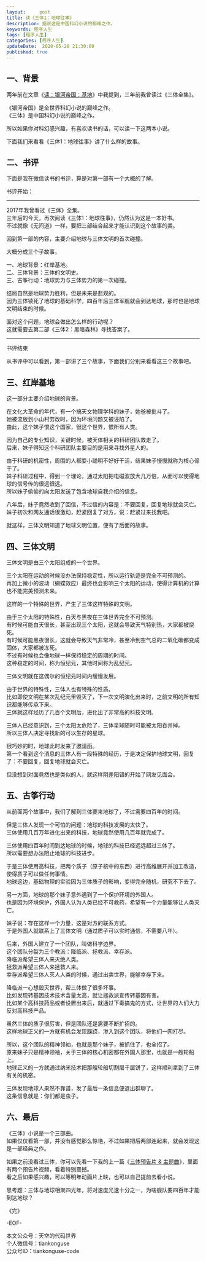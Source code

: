 ```yaml
---   
layout:     post  
title: 读《三体1：地球往事》  
description: 据说这是中国科幻小说的巅峰之作。  
keywords: 程序人生  
tags: [程序人生]    
categories: [程序人生]  
updateDate:  2020-05-28 21:30:00  
published: true  
---  
```



## 一、背景  


两年前在文章《[读：银河帝国：基地](https://mp.weixin.qq.com/s/imfj8Vj_R-J47JFJowjbpw)》中我提到，三年前我曾读过《三体全集》。  


《银河帝国》是全世界科幻小说的巅峰之作。  
《三体》是中国科幻小说的巅峰之作。


所以如果你对科幻感兴趣，有喜欢读书的话，可以读一下这两本小说。  


下面我们来看看《三体1：地球往事》讲了什么样的故事。  



## 二、书评  


下面是我在微信读书的书评，算是对第一部有一个大概的了解。  


书评开始：  


----


2017年我曾看过《三体》全集。  
三年后的今天，再次阅读《三体1：地球往事》，仍然认为这是一本好书。  
不过就像《无间道》一样，要把三部结合起来才能认识到这个故事的美。  


回到第一部的内容，主要介绍地球与三体文明的首次碰撞。  


大概分成三个子故事。  


一、地球背景：红岸基地。  
二、三体背景：三体的文明史。  
三、古筝行动：地球势力与三体势力的第一次碰撞。  


结局自然是地球势力胜利，但是未来是悲观的。  
因为三体锁死了地球的基础科学，四百年后三体军舰就会到达地球，那时也是地球文明结束的时候。  


面对这个问题，地球会做出怎么样的行动呢？  
这就需要去第二部《三体2：黑暗森林》寻找答案了。  



----


书评结束  


从书评中可以看到，第一部讲了三个故事，下面我们分别来看看这三个故事吧。  



## 三、红岸基地  


这一部分主要介绍地球的背景。  


在文化大革命的年代，有一个搞天文物理学科的妹子，她爸被批斗了。  
她被流放到小山村劳改时，因为环境问题又被诬陷了。  
由此，这个妹子恨这个国家，很这个世界，恨所有人类。  


因为自己的专业知识，关键时候，被天体相关的科研团队救走了。  
后来，妹子得知这个科研团队主要目的是用来寻找外星人的。  


由于科研的机密性，周围的人都耍小聪明不好好干活，结果妹子慢慢就称为核心骨干了。  
妹子科研过程中，得到一个理论，通过太阳把电磁波放大几万倍，从而可以使得地球的信号传的很远很远。  
所以妹子偷偷的向太阳发送了包含地球自我介绍的信息。  


八年后，妹子竟然收到了回信，不过信的内容是：不要回复，回复地球就会灭亡。  
妹子初次和网友通话很激动，赶紧回复了对方，说：赶紧过来找我吧。  


就这样，三体文明知道了地球文明位置，便有了后面的故事。  


## 四、三体文明  


三体文明是由三个太阳组成的一个世界。  


三个太阳在运动的时候没办法保持稳定性，所以运行轨迹是完全不可预测的。  
再加上微小的波动（蝴蝶效应）最终也会影响三个太阳的运动，使得计算机的计算也不能完美预测未来。  


这样的一个特殊的世界，产生了三体这样特殊的文明。  


由于三个太阳的特殊性，白天与黑夜在三体世界完全不可预测。  
有时候可能白天很长，甚至出现三个太阳，这就会导致天气特别热，大家都被烧死。  
有时候可能黑夜很长，这就会导致天气非常冷，甚至冷到空气总的二氧化碳都变成固体，大家都被冻死。  
不过有时候也会像地球一样保持稳定的周期的时间。  
这种稳定的时间，称为恒纪元，其他时间称为乱纪元。  


三体文明就在这偶尔的恒纪元时间内缓慢发展。  


由于世界的特殊性，三体人也有特殊的性质。  
比如即使文明在某次乱纪元里毁灭了，下一次文明演化出来时，之前文明的所有知识都能够传承下来。  
三体就这样经历了几百个文明后，进化出了非常高的科技文明。  


三体人已经意识到，三个太阳太危险了，三体星球随时可能被太阳吞并掉。  
所以三体人决定寻找新的可以生存的星球。  


很巧妙的时，地球此时发来了邀请函。  
第一个看到这个消息的三体人有一段特殊的经历，于是决定保护地球文明，回复了：不要回复，回复地球就会灭亡。  


但没想到对面竟然也是类似的人，就这样阴差阳错的开始了网友见面会。  


## 五、古筝行动  


从前面两个故事中，我们了解到三体要来地球了，不过需要四百年的时间。  


但是三体人发现一个可怕的问题：地球的科技发展的太快了。  
三体使用几百万年进化出来的科技，地球竟然使用几百年就完成了。  


三体使用四百年时间到达地球的时候，地球的科技已经远远超过三体了。  
所以需要想办法阻止地球的科技进步。  


于是三体使用高科技，把两个质子（原子核中的东西）进行高维展开并加工改造，使得质子可以做任何事情。  
地球这边，基础物理的实验因为三体质子的影响，变得完全随机，研究不下去了。  


另一方面，地球的那个妹子意外遇到了一个保护环境的外国人。  
也是因为环境保护，外国人认为人类已经不可救药，希望有一个力量能够让人类灭亡。  


妹子说：存在这样一个力量，这是对方的联系方式。  
于是外国人就联系上了三体文明（通过质子可以实时通信，不需要八年）。  


后来，外国人建立了一个团队，叫做科学边界。  
这个团队分裂为三个教派：降临派、拯救派、幸存派。  
降临派希望三体人来灭绝人类。  
拯救派希望三体人来拯救人来。  
幸存派希望三体人灭人人类的时候，通过出卖世界，能够幸存下来。  


降临派一心想毁灭世界，帮三体做了很多坏事。  
比如发现转基因技术技术含量太高，就让拯救派宣传转基因有害。  
比如某个高科技药品或者设置出来后，就通过下毒搞鬼的方式，让世界的人们大力反对高科技产品。  


虽然三体的质子很厉害，但是团队还是需要不断扩招的。  
这样地球正义的一方就有机会发现蹊跷，渗入到这个团队，将他们一网打尽。  


所以，这个团队的精神领袖，也就是那个妹子，被抓住了，也全招了。  
原来妹子只是精神领袖，关于三体的核心机密都在外国人那里，也就是一艘轮船上。  
地球正义的一方就通过纳米技术把那艘轮船切割层千层饼了，这样顺利拿到了三体有关的机密。  


三体发现地球人果然不靠谱，发了最后一条信息便退出群聊了。  
这条信息就是：你们都是虫子。  



## 六、最后  


《三体》小说是一个三部曲。  
如果仅仅看第一部，并没有感觉那么惊艳，不过如果把后两部连起来，就会发现这是一部经典之作。  


如果之前没看过三体，你可以先看一下我的上一篇《[三体预告片 & 主题曲](https://mp.weixin.qq.com/s/OaW86nmv4pwCTqUg8OKgXw)》，里面有两个预告片视频，看着特别震撼。  
看之后如果感兴趣，可以等明年动画片上映，也可以自己提前去看小说。  


思考题：三体与地球相聚四光年，将对速度光速十分之一，为啥舰队要四百年才能到达地球？  


《完》


-EOF-  



本文公众号：天空的代码世界  
个人微信号：tiankonguse  
公众号ID：tiankonguse-code  
  

